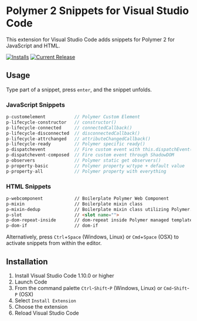 # Polymer 2 Snippets for Visual Studio Code

This extension for Visual Studio Code adds snippets for Polymer 2 for JavaScript and HTML.

[![Installs](https://vsmarketplacebadge.apphb.com/installs-short/justinribeiro.Polymer2Snippets.svg?style=flat-square)](https://marketplace.visualstudio.com/items?itemName=justinribeiro.Polymer2Snippets) [![Current Release](https://vsmarketplacebadge.apphb.com/version/justinribeiro.Polymer2Snippets.svg?style=flat-square)](https://marketplace.visualstudio.com/items?itemName=justinribeiro.Polymer2Snippets)

## Usage
Type part of a snippet, press `enter`, and the snippet unfolds.

### JavaScript Snippets
```javascript
p-customelement           // Polymer Custom Element
p-lifecycle-constructor   // constructor()
p-lifecycle-connected     // connectedCallback()
p-lifecycle-disconnected  // disconnectedCallback()
p-lifecycle-attrchanged   // attributeChangedCallback()
p-lifecycle-ready         // Polymer specific ready()
p-dispatchevent           // Fire custom event with this.dispatchEvent();
p-dispatchevent-composed  // Fire custom event through ShadowDOM
p-observers               // Polymer static get observers()
p-property-basic          // Polymer property w/type + default value
p-property-all            // Polymer property with everything
```

### HTML Snippets
```html
p-webcomponent            // Boilerplate Polymer Web Component
p-mixin                   // Boilerplate mixin class
p-mixin-dedup             // Boilerplate mixin class utilizing Polymer.dedupingMixin()
p-slot                    // <slot name="">
p-dom-repeat-inside       // dom-repeat inside Polymer managed template
p-dom-if                  // dom-if
```

Alternatively, press `Ctrl`+`Space` (Windows, Linux) or `Cmd`+`Space` (OSX) to activate snippets from within the editor.

## Installation

1. Install Visual Studio Code 1.10.0 or higher
2. Launch Code
3. From the command palette `Ctrl`-`Shift`-`P` (Windows, Linux) or `Cmd`-`Shift`-`P` (OSX)
4. Select `Install Extension`
5. Choose the extension
6. Reload Visual Studio Code
